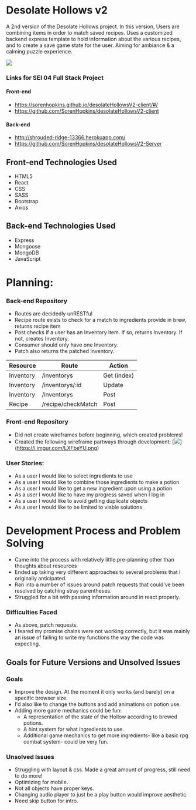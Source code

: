 # Desolate Hollows v2

A 2nd version of the Desolate Hollows project. In this version, Users are combining
items in order to match saved recipes. Uses a customized backend express template
to hold information about the various recipes, and to create a save game state
for the user. Aiming for ambiance & a calming puzzle experience.

[![](https://i.imgur.com/QkwPC49.png)](https://i.imgur.com/QkwPC49.png)

### Links for SEI 04 Full Stack Project

#### Front-end
* https://sorenhopkins.github.io/desolateHollowsV2-client/#/
* https://github.com/SorenHopkins/desolateHollowsV2-client

#### Back-end
* http://shrouded-ridge-13366.herokuapp.com/
* https://github.com/SorenHopkins/desolateHollowsV2-Server

## Front-end Technologies Used
* HTML5
* React
* CSS
* SASS
* Bootstrap
* Axios

## Back-end Technologies Used
* Express
* Mongoose
* MongoDB
* JavaScript

# Planning:
### Back-end Repository
* Routes are decidedly unRESTful
* Recipe route exists to check for a match to ingredients provide in brew, returns recipe item
* Post checks if a user has an Inventory item. If so, returns Inventory. If not, creates Inventory.
* Consumer should only have one Inventory.
* Patch also returns the patched Inventory.

| Resource | Route | Action |
|---|---|---|
| Inventory  | /inventorys | Get (index) |
| Inventory  | /inventorys/:id  | Update |
| Inventory  | /inventorys  | Post |
| Recipe  | /recipe/checkMatch | Post  |

### Front-end Repository
* Did not create wireframes before beginning, which created problems!
* Created the following wireframe partways through development:
[![](https://i.imgur.com/LXFbeYU.png)] (https://i.imgur.com/LXFbeYU.png)


### User Stories:
* As a user I would like to select ingredients to use
* As a user I would like to combine those ingredients to make a potion
* As a user I would like to get a new ingredient upon using a potion
* As a user I would like to have my progress saved when I log in
* As a user I would like to avoid getting duplicate objects
* As a user I would like to be limited to viable solutions

# Development Process and Problem Solving
* Came into the process with relatively little pre-planning other than thoughts about resources
* Ended up taking very different approaches to several problems that I originally anticipated.
* Ran into a number of issues around patch requests that could've been resolved by catching stray parentheses.
* Struggled for a bit with passing information around in react properly.

### Difficulties Faced
* As above, patch requests.
* I feared my promise chains were not working correctly, but it was mainly an issue of failing to write my functions the way the code was expecting.

## Goals for Future Versions and Unsolved Issues
### Goals
* Improve the design. At the moment it only works (and barely) on a specific browser size.
* I'd also like to change the buttons and add animations on potion use.
* Adding more game mechanics could be fun:
  - A representation of the state of the Hollow according to brewed potions.
  - A hint system for what ingredients to use.
  - Additional game mechanics to get more ingredients- like a basic rpg combat system- could be very fun.

### Unsolved Issues
* Struggling with layout & css. Made a great amount of progress, still need to do more!
* Optimizing for mobile.
* Not all objects have proper keys.
* Changing audio player to just be a play button would improve aesthetic.
* Need skip button for intro.
